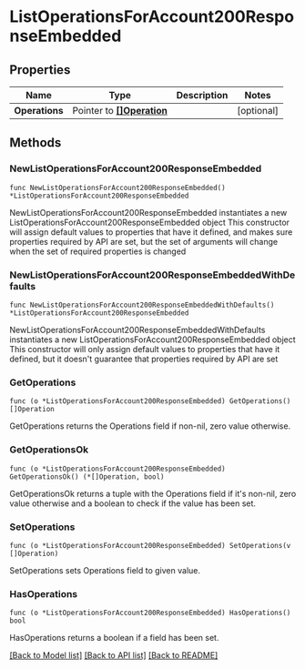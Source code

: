 # ListOperationsForAccount200ResponseEmbedded

## Properties

Name | Type | Description | Notes
------------ | ------------- | ------------- | -------------
**Operations** | Pointer to [**[]Operation**](Operation.md) |  | [optional] 

## Methods

### NewListOperationsForAccount200ResponseEmbedded

`func NewListOperationsForAccount200ResponseEmbedded() *ListOperationsForAccount200ResponseEmbedded`

NewListOperationsForAccount200ResponseEmbedded instantiates a new ListOperationsForAccount200ResponseEmbedded object
This constructor will assign default values to properties that have it defined,
and makes sure properties required by API are set, but the set of arguments
will change when the set of required properties is changed

### NewListOperationsForAccount200ResponseEmbeddedWithDefaults

`func NewListOperationsForAccount200ResponseEmbeddedWithDefaults() *ListOperationsForAccount200ResponseEmbedded`

NewListOperationsForAccount200ResponseEmbeddedWithDefaults instantiates a new ListOperationsForAccount200ResponseEmbedded object
This constructor will only assign default values to properties that have it defined,
but it doesn't guarantee that properties required by API are set

### GetOperations

`func (o *ListOperationsForAccount200ResponseEmbedded) GetOperations() []Operation`

GetOperations returns the Operations field if non-nil, zero value otherwise.

### GetOperationsOk

`func (o *ListOperationsForAccount200ResponseEmbedded) GetOperationsOk() (*[]Operation, bool)`

GetOperationsOk returns a tuple with the Operations field if it's non-nil, zero value otherwise
and a boolean to check if the value has been set.

### SetOperations

`func (o *ListOperationsForAccount200ResponseEmbedded) SetOperations(v []Operation)`

SetOperations sets Operations field to given value.

### HasOperations

`func (o *ListOperationsForAccount200ResponseEmbedded) HasOperations() bool`

HasOperations returns a boolean if a field has been set.


[[Back to Model list]](../README.md#documentation-for-models) [[Back to API list]](../README.md#documentation-for-api-endpoints) [[Back to README]](../README.md)


